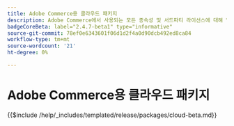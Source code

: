 ```yaml
---
title: Adobe Commerce용 클라우드 패키지
description: Adobe Commerce에서 사용되는 모든 종속성 및 서드파티 라이선스에 대해 알아봅니다.
badgeCoreBeta: label="2.4.7-beta1" type="informative"
source-git-commit: 78ef0e6343601f06d1d2f4a0d90dcb492ed8ca84
workflow-type: tm+mt
source-wordcount: '21'
ht-degree: 0%

---
```


# Adobe Commerce용 클라우드 패키지

{{$include /help/_includes/templated/release/packages/cloud-beta.md}}
